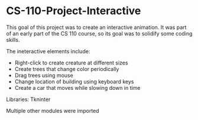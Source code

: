 # CS-110-Project-Interactive

This goal of this project was to create an interactive animation. It was part of an early part of the CS 110 course, so its goal was to solidify some coding skills.

The ineteractive elements include: 
- Right-click to create creature at different sizes
- Create trees that change color periodically
- Drag trees using mouse
- Change location of building using keyboard keys
- Create a car that moves while slowing down in time

Libraries: Tkninter

Multiple other modules were imported 

